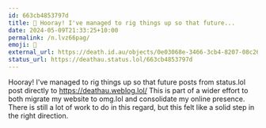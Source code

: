 ```yaml
---
id: 663cb4853797d
title: 🚧 Hooray! I've managed to rig things up so that future...
date: 2024-05-09T21:33:25+10:00
permalink: /n.lvz66pag/
emoji: 🚧
external_url: https://death.id.au/objects/0e03068e-3466-3cb4-8207-08c267219144
status_url: https://deathau.status.lol/663cb4853797d
---
```


Hooray! I've managed to rig things up so that future posts from status.lol post directly to https://deathau.weblog.lol/
This is part of a wider effort to both migrate my website to omg.lol and consolidate my online presence.
There is still a lot of work to do in this regard, but this felt like a solid step in the right direction.
